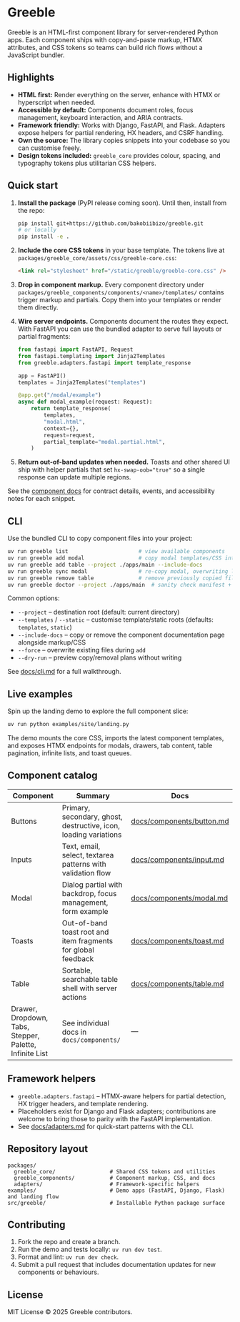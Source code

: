 # Greeble

Greeble is an HTML-first component library for server-rendered Python apps. Each component ships
with copy-and-paste markup, HTMX attributes, and CSS tokens so teams can build rich flows without a
JavaScript bundler.

## Highlights

- **HTML first:** Render everything on the server, enhance with HTMX or hyperscript when needed.
- **Accessible by default:** Components document roles, focus management, keyboard interaction, and
  ARIA contracts.
- **Framework friendly:** Works with Django, FastAPI, and Flask. Adapters expose helpers for
  partial rendering, HX headers, and CSRF handling.
- **Own the source:** The library copies snippets into your codebase so you can customise freely.
- **Design tokens included:** `greeble_core` provides colour, spacing, and typography tokens plus
  utilitarian CSS helpers.

## Quick start

1. **Install the package** (PyPI release coming soon). Until then, install from the repo:

   ```bash
   pip install git+https://github.com/bakobiibizo/greeble.git
   # or locally
   pip install -e .
   ```

2. **Include the core CSS tokens** in your base template. The tokens live at
   `packages/greeble_core/assets/css/greeble-core.css`:

   ```html
   <link rel="stylesheet" href="/static/greeble/greeble-core.css" />
   ```

3. **Drop in component markup.** Every component directory under
   `packages/greeble_components/components/<name>/templates/` contains trigger markup and partials.
   Copy them into your templates or render them directly.

4. **Wire server endpoints.** Components document the routes they expect. With FastAPI you can use
   the bundled adapter to serve full layouts or partial fragments:

   ```python
   from fastapi import FastAPI, Request
   from fastapi.templating import Jinja2Templates
   from greeble.adapters.fastapi import template_response

   app = FastAPI()
   templates = Jinja2Templates("templates")

   @app.get("/modal/example")
   async def modal_example(request: Request):
       return template_response(
           templates,
           "modal.html",
           context={},
           request=request,
           partial_template="modal.partial.html",
       )
   ```

5. **Return out-of-band updates when needed.** Toasts and other shared UI ship with helper partials
   that set `hx-swap-oob="true"` so a single response can update multiple regions.

See the [component docs](docs/components/README.md) for contract details, events, and accessibility
notes for each snippet.

## CLI

Use the bundled CLI to copy component files into your project:

```bash
uv run greeble list                      # view available components
uv run greeble add modal                 # copy modal templates/CSS into ./templates and ./static
uv run greeble add table --project ./apps/main --include-docs
uv run greeble sync modal                # re-copy modal, overwriting local edits
uv run greeble remove table              # remove previously copied files
uv run greeble doctor --project ./apps/main  # sanity check manifest + project dirs
```

Common options:

- `--project` – destination root (default: current directory)
- `--templates` / `--static` – customise template/static roots (defaults: `templates`, `static`)
- `--include-docs` – copy or remove the component documentation page alongside markup/CSS
- `--force` – overwrite existing files during `add`
- `--dry-run` – preview copy/removal plans without writing

See [docs/cli.md](docs/cli.md) for a full walkthrough.

## Live examples

Spin up the landing demo to explore the full component slice:

```bash
uv run python examples/site/landing.py
```

The demo mounts the core CSS, imports the latest component templates, and exposes HTMX endpoints
for modals, drawers, tab content, table pagination, infinite lists, and toast queues.

## Component catalog

| Component | Summary | Docs |
| --- | --- | --- |
| Buttons | Primary, secondary, ghost, destructive, icon, loading variations | [docs/components/button.md](docs/components/button.md) |
| Inputs | Text, email, select, textarea patterns with validation flow | [docs/components/input.md](docs/components/input.md) |
| Modal | Dialog partial with backdrop, focus management, form example | [docs/components/modal.md](docs/components/modal.md) |
| Toasts | Out-of-band toast root and item fragments for global feedback | [docs/components/toast.md](docs/components/toast.md) |
| Table | Sortable, searchable table shell with server actions | [docs/components/table.md](docs/components/table.md) |
| Drawer, Dropdown, Tabs, Stepper, Palette, Infinite List | See individual docs in `docs/components/` | — |

## Framework helpers

- `greeble.adapters.fastapi` – HTMX-aware helpers for partial detection, HX trigger headers, and
  template rendering.
- Placeholders exist for Django and Flask adapters; contributions are welcome to bring those to
  parity with the FastAPI implementation.
- See [docs/adapters.md](docs/adapters.md) for quick-start patterns with the CLI.

## Repository layout

```
packages/
  greeble_core/                 # Shared CSS tokens and utilities
  greeble_components/           # Component markup, CSS, and docs
  adapters/                     # Framework-specific helpers
examples/                       # Demo apps (FastAPI, Django, Flask) and landing flow
src/greeble/                    # Installable Python package surface
```

## Contributing

1. Fork the repo and create a branch.
2. Run the demo and tests locally: `uv run dev test`.
3. Format and lint: `uv run dev check`.
4. Submit a pull request that includes documentation updates for new components or behaviours.

## License

MIT License © 2025 Greeble contributors.

